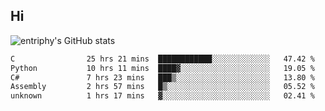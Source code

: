 ## Hi
![entriphy's GitHub stats](https://github-readme-stats.vercel.app/api?username=entriphy&show_icons=true&title_color=2196F3&bg_color=212121&text_color=FAFAFA&hide_border=true)
<!--START_SECTION:waka-->

```txt
C                25 hrs 21 mins  ████████████░░░░░░░░░░░░░   47.42 %
Python           10 hrs 11 mins  ████▓░░░░░░░░░░░░░░░░░░░░   19.05 %
C#               7 hrs 23 mins   ███▒░░░░░░░░░░░░░░░░░░░░░   13.80 %
Assembly         2 hrs 57 mins   █▒░░░░░░░░░░░░░░░░░░░░░░░   05.52 %
unknown          1 hrs 17 mins   ▓░░░░░░░░░░░░░░░░░░░░░░░░   02.41 %
```

<!--END_SECTION:waka-->
